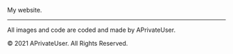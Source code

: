 My website.
***
All images and code are coded and made by APrivateUser.

© 2021 APrivateUser. All Rights Reserved.
